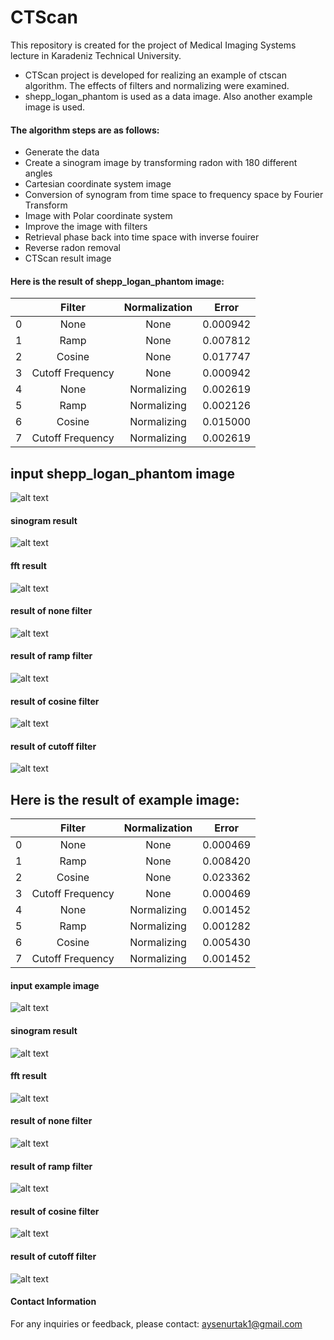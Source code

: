 # CTScan

This repository is created for the project of Medical Imaging Systems lecture in Karadeniz Technical University. 
- CTScan project is developed for realizing an example of ctscan algorithm. The effects of filters and normalizing were examined. 
- shepp_logan_phantom is used as a data image. Also another example image is used. 

#### The algorithm steps are as follows:
- Generate the data
- Create a sinogram image by transforming radon with 180 different angles
- Cartesian coordinate system image
- Conversion of synogram from time space to frequency space by Fourier Transform
- Image with Polar coordinate system
- Improve the image with filters
- Retrieval phase back into time space with inverse fouirer
- Reverse radon removal
- CTScan result image

#### Here is the result of shepp_logan_phantom image:

|   | Filter         | Normalization | Error |
|:-:|:--------------:|:-------------:|:------:|
|0  |None            |None           |0.000942|
|1  |Ramp            |None           |0.007812|
|2  |Cosine          |None           |0.017747|
|3  |Cutoff Frequency|None           |0.000942|
|4  |None            |Normalizing    |0.002619|
|5  |Ramp            |Normalizing    |0.002126|
|6  |Cosine          |Normalizing    |0.015000|
|7  |Cutoff Frequency|Normalizing    |0.002619|

## input shepp_logan_phantom image
![alt text](https://github.com/rai-shi/CTScan/blob/main/image/inputimage.png?raw=true)
#### sinogram result
![alt text](https://github.com/rai-shi/CTScan/blob/main/image/sinogram.png?raw=true)
#### fft result
![alt text](https://github.com/rai-shi/CTScan/blob/main/image/fft2result.png?raw=true)

#### result of none filter
![alt text](https://github.com/rai-shi/CTScan/blob/main/image/none.png?raw=true)
#### result of ramp filter
![alt text](https://github.com/rai-shi/CTScan/blob/main/image/ramp.png?raw=true)
#### result of cosine filter
![alt text](https://github.com/rai-shi/CTScan/blob/main/image/cosine.png?raw=true)
#### result of cutoff filter
![alt text](https://github.com/rai-shi/CTScan/blob/main/image/cutoff.png?raw=true)

## Here is the result of example image:
|   | Filter         | Normalization | Error |
|:-:|:--------------:|:-------------:|:------:|
|0  |None            |None           |0.000469|
|1  |Ramp            |None           |0.008420|
|2  |Cosine          |None           |0.023362|
|3  |Cutoff Frequency|None           |0.000469|
|4  |None            |Normalizing    |0.001452|
|5  |Ramp            |Normalizing    |0.001282|
|6  |Cosine          |Normalizing    |0.005430|
|7  |Cutoff Frequency|Normalizing    |0.001452|

#### input example image
![alt text](https://github.com/rai-shi/CTScan/blob/main/image/inputimage1.png?raw=true)
#### sinogram result
![alt text](https://github.com/rai-shi/CTScan/blob/main/image/sinogram1.png?raw=true)
#### fft result
![alt text](https://github.com/rai-shi/CTScan/blob/main/image/fft2result1.png?raw=true)

#### result of none filter
![alt text](https://github.com/rai-shi/CTScan/blob/main/image/none1.png?raw=true)
#### result of ramp filter
![alt text](https://github.com/rai-shi/CTScan/blob/main/image/ramp1.png?raw=true)
#### result of cosine filter
![alt text](https://github.com/rai-shi/CTScan/blob/main/image/cosine1.png?raw=true)
#### result of cutoff filter
![alt text](https://github.com/rai-shi/CTScan/blob/main/image/cutoff1.png?raw=true)



#### Contact Information
For any inquiries or feedback, please contact: aysenurtak1@gmail.com
